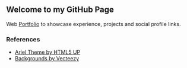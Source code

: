## Welcome to my GitHub Page

Web [Portfolio](https://navchandar.github.io) to showcase experience, projects and social profile links.



### References

- <a href="https://html5up.net">Ariel Theme by HTML5 UP</a>
- <a href="https://www.vecteezy.com/free-vector/abstract">Backgrounds by Vecteezy</a>

